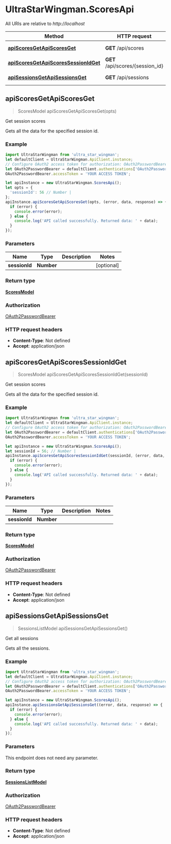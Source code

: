# UltraStarWingman.ScoresApi

All URIs are relative to *http://localhost*

Method | HTTP request | Description
------------- | ------------- | -------------
[**apiScoresGetApiScoresGet**](ScoresApi.md#apiScoresGetApiScoresGet) | **GET** /api/scores | Get session scores
[**apiScoresGetApiScoresSessionIdGet**](ScoresApi.md#apiScoresGetApiScoresSessionIdGet) | **GET** /api/scores/{session_id} | Get session scores
[**apiSessionsGetApiSessionsGet**](ScoresApi.md#apiSessionsGetApiSessionsGet) | **GET** /api/sessions | Get all sessions



## apiScoresGetApiScoresGet

> ScoresModel apiScoresGetApiScoresGet(opts)

Get session scores

Gets all the data for the specified session id.

### Example

```javascript
import UltraStarWingman from 'ultra_star_wingman';
let defaultClient = UltraStarWingman.ApiClient.instance;
// Configure OAuth2 access token for authorization: OAuth2PasswordBearer
let OAuth2PasswordBearer = defaultClient.authentications['OAuth2PasswordBearer'];
OAuth2PasswordBearer.accessToken = 'YOUR ACCESS TOKEN';

let apiInstance = new UltraStarWingman.ScoresApi();
let opts = {
  'sessionId': 56 // Number | 
};
apiInstance.apiScoresGetApiScoresGet(opts, (error, data, response) => {
  if (error) {
    console.error(error);
  } else {
    console.log('API called successfully. Returned data: ' + data);
  }
});
```

### Parameters


Name | Type | Description  | Notes
------------- | ------------- | ------------- | -------------
 **sessionId** | **Number**|  | [optional] 

### Return type

[**ScoresModel**](ScoresModel.md)

### Authorization

[OAuth2PasswordBearer](../README.md#OAuth2PasswordBearer)

### HTTP request headers

- **Content-Type**: Not defined
- **Accept**: application/json


## apiScoresGetApiScoresSessionIdGet

> ScoresModel apiScoresGetApiScoresSessionIdGet(sessionId)

Get session scores

Gets all the data for the specified session id.

### Example

```javascript
import UltraStarWingman from 'ultra_star_wingman';
let defaultClient = UltraStarWingman.ApiClient.instance;
// Configure OAuth2 access token for authorization: OAuth2PasswordBearer
let OAuth2PasswordBearer = defaultClient.authentications['OAuth2PasswordBearer'];
OAuth2PasswordBearer.accessToken = 'YOUR ACCESS TOKEN';

let apiInstance = new UltraStarWingman.ScoresApi();
let sessionId = 56; // Number | 
apiInstance.apiScoresGetApiScoresSessionIdGet(sessionId, (error, data, response) => {
  if (error) {
    console.error(error);
  } else {
    console.log('API called successfully. Returned data: ' + data);
  }
});
```

### Parameters


Name | Type | Description  | Notes
------------- | ------------- | ------------- | -------------
 **sessionId** | **Number**|  | 

### Return type

[**ScoresModel**](ScoresModel.md)

### Authorization

[OAuth2PasswordBearer](../README.md#OAuth2PasswordBearer)

### HTTP request headers

- **Content-Type**: Not defined
- **Accept**: application/json


## apiSessionsGetApiSessionsGet

> SessionsListModel apiSessionsGetApiSessionsGet()

Get all sessions

Gets all the sessions.

### Example

```javascript
import UltraStarWingman from 'ultra_star_wingman';
let defaultClient = UltraStarWingman.ApiClient.instance;
// Configure OAuth2 access token for authorization: OAuth2PasswordBearer
let OAuth2PasswordBearer = defaultClient.authentications['OAuth2PasswordBearer'];
OAuth2PasswordBearer.accessToken = 'YOUR ACCESS TOKEN';

let apiInstance = new UltraStarWingman.ScoresApi();
apiInstance.apiSessionsGetApiSessionsGet((error, data, response) => {
  if (error) {
    console.error(error);
  } else {
    console.log('API called successfully. Returned data: ' + data);
  }
});
```

### Parameters

This endpoint does not need any parameter.

### Return type

[**SessionsListModel**](SessionsListModel.md)

### Authorization

[OAuth2PasswordBearer](../README.md#OAuth2PasswordBearer)

### HTTP request headers

- **Content-Type**: Not defined
- **Accept**: application/json

